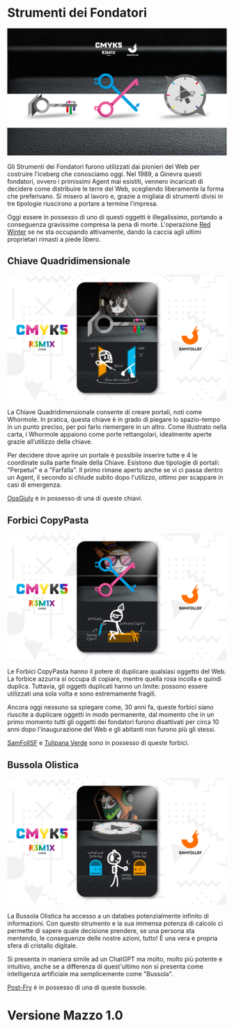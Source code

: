 # Strumenti dei Fondatori

![strumenti dei fondatori](../eg/5/pptxfounder%20(2).jpg)

Gli Strumenti dei Fondatori furono utilizzati dai pionieri del Web per costruire l'iceberg che conosciamo oggi. Nel 1989, a Ginevra questi fondatori, ovvero i primissimi Agent mai esistiti, vennero incaricati di decidere come distribuire le terre del Web, scegliendo liberamente la forma che preferivano. Si misero al lavoro e, grazie a migliaia di strumenti divisi in tre tipologie riuscirono a portare a termine l’impresa.

Oggi essere in possesso di uno di questi oggetti è illegalissimo, portando a conseguenza gravissime compresa la pena di morte. L'operazione [Red Winter](../Magenta/alesdreams.md) se ne sta occupando attivamente, dando la caccia agli ultimi proprietari rimasti a piede libero.

## Chiave Quadridimensionale

![chiave](../eg/5/4dkey.jpg)

La Chiave Quadridimensionale consente di creare portali, noti come Whormole. In pratica, questa chiave è in grado di piegare lo spazio-tempo in un punto preciso, per poi farlo riemergere in un altro. Come illustrato nella carta, i Whormole appaiono come porte rettangolari, idealmente aperte grazie all’utilizzo della chiave.

Per decidere dove aprire un portale è possibile inserire tutte e 4 le coordinate sulla parte finale della Chiave. Esistono due tipologie di portali: "Perpetui" e a "Farfalla". Il primo rimane aperto anche se vi ci passa dentro un Agent, il secondo si chiude subito dopo l'utilizzo, ottimo per scappare in casi di emergenza.

[OpsGiuly](../Nero/opsg.md) è in possesso di una di queste chiavi.

## Forbici CopyPasta

![forbice](../eg/5/copypasta.jpg)

Le Forbici CopyPasta hanno il potere di duplicare qualsiasi oggetto del Web. La forbice azzurra si occupa di copiare, mentre quella rosa incolla e quindi duplica. Tuttavia, gli oggetti duplicati hanno un limite: possono essere utilizzati una sola volta e sono estremamente fragili.

Ancora oggi nessuno sa spiegare come, 30 anni fa, queste forbici siano riuscite a duplicare oggetti in modo permanente, dal momento che in un primo momento tutti gli oggetti dei fondatori furono disattivati per circa 10 anni dopo l'inaugurazione del Web e gli abitanti non furono più gli stessi.

[SamFollSF](../Remix/samfollsf.md) e [Tulipana Verde](../Giallo/del.md) sono in possesso di queste forbici.

## Bussola Olistica

![bussola](../eg/5/compass.jpg)

La Bussola Olistica ha accesso a un databes potenzialmente infinito di informazioni. Con questo strumento e la sua immensa potenza di calcolo ci permette di sapere quale decisione prendere, se una persona sta mentendo, le conseguenze delle nostre azioni, tutto! È una vera e propria sfera di cristallo digitale.

Si presenta in maniera simile ad un ChatGPT ma molto, molto più potente e intuitivo, anche se a differenza di quest'ultimo non si presenta come intelligenza artificiale ma semplicemente come "Bussola".

[Post-Fry](../Giallo/postfry.md) è in possesso di una di queste bussole.

# Versione Mazzo 1.0
